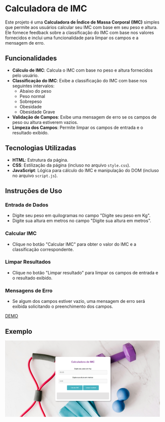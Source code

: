 # Calculadora de IMC

Este projeto é uma **Calculadora de Índice de Massa Corporal (IMC)** simples que permite aos usuários calcular seu IMC com base em seu peso e altura. Ele fornece feedback sobre a classificação do IMC com base nos valores fornecidos e inclui uma funcionalidade para limpar os campos e a mensagem de erro.

## Funcionalidades

- **Cálculo de IMC**: Calcula o IMC com base no peso e altura fornecidos pelo usuário.
- **Classificação do IMC**: Exibe a classificação do IMC com base nos seguintes intervalos:
  - Abaixo do peso
  - Peso normal
  - Sobrepeso
  - Obesidade
  - Obesidade Grave
- **Validação de Campos**: Exibe uma mensagem de erro se os campos de peso ou altura estiverem vazios.
- **Limpeza dos Campos**: Permite limpar os campos de entrada e o resultado exibido.

## Tecnologias Utilizadas

- **HTML**: Estrutura da página.
- **CSS**: Estilização da página (incluso no arquivo `style.css`).
- **JavaScript**: Lógica para cálculo do IMC e manipulação do DOM (incluso no arquivo `script.js`).

## Instruções de Uso

### Entrada de Dados

- Digite seu peso em quilogramas no campo "Digite seu peso em Kg".
- Digite sua altura em metros no campo "Digite sua altura em metros".

### Calcular IMC

- Clique no botão "Calcular IMC" para obter o valor do IMC e a classificação correspondente.

### Limpar Resultados

- Clique no botão "Limpar resultado" para limpar os campos de entrada e o resultado exibido.

### Mensagens de Erro

- Se algum dos campos estiver vazio, uma mensagem de erro será exibida solicitando o preenchimento dos campos.

[DEMO](https://calculadora-imc-livid-two.vercel.app/)

## Exemplo

![Calculadora de IMC](CalculadoraIMC.png)
